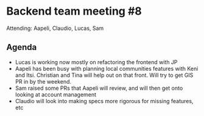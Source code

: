 # Backend team meeting #8

Attending: Aapeli, Claudio, Lucas, Sam

## Agenda

* Lucas is working now mostly on refactoring the frontend with JP
* Aapeli has been busy with planning local communities features with Keni and Itsi. Christian and Tina will help out on that front. Will try to get GIS PR in by the weekend.
* Sam raised some PRs that Aapeli will review, and will then get onto looking at account management
* Claudio will look into making specs more rigorous for missing features, etc
